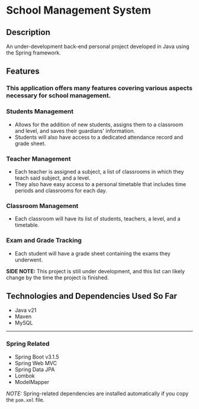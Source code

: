 # School Management System
## Description
An under-development back-end personal project developed in Java using the Spring framework.

## Features
### This application offers many features covering various aspects necessary for school management.

### Students Management
- Allows for the addition of new students, assigns them to a classroom and level, and saves their guardians' information.
- Students will also have access to a dedicated attendance record and grade sheet.

### Teacher Management
- Each teacher is assigned a subject, a list of classrooms in which they teach said subject, and a level.
- They also have easy access to a personal timetable that includes time periods and classrooms for each day.

### Classroom Management
- Each classroom will have its list of students, teachers, a level, and a timetable.

### Exam and Grade Tracking
- Each student will have a grade sheet containing the exams they underwent.

**SIDE NOTE:** This project is still under development, and this list can likely change by the time the project is finished.

## Technologies and Dependencies Used So Far
- Java v21
- Maven
- MySQL
---------
### Spring Related
- Spring Boot v3.1.5
- Spring Web MVC
- Spring Data JPA
- Lombok
- ModelMapper

*NOTE:* Spring-related dependencies are installed automatically if you copy the `pom.xml` file.


    
